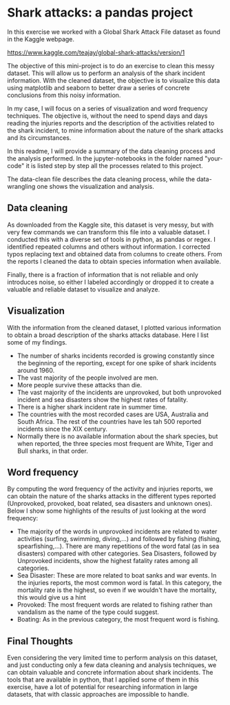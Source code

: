 # Shark attacks: a pandas project

In this exercise we worked with a Global Shark Attack File dataset as found in the Kaggle webpage.

https://www.kaggle.com/teajay/global-shark-attacks/version/1

The objective of this mini-project is to do an exercise to clean this messy dataset. This will allow us to perform an analysis of the shark incident information. With the cleaned dataset, the objective is to visualize this data using matplotlib and seaborn to better draw a series of concrete conclusions from this noisy information.

In my case, I will focus on a series of visualization and word frequency techniques. The objective is, without the need to spend days and days reading the injuries reports and the description of the activities related to the shark incident, to mine information about the nature of the shark attacks and its circumstances. 

In this readme, I will provide a summary of the data cleaning process and the analysis performed. In the jupyter-notebooks in the folder named "your-code" it is listed step by step all the processes related to this project.

The data-clean file describes the data cleaning process, while the data-wrangling one shows the visualization and analysis.



## Data cleaning

As downloaded from the Kaggle site, this dataset is very messy, but with very few commands we can transform this file into a valuable dataset. I conducted this with a diverse set of tools in python, as pandas or regex. I identified repeated columns and others without information. I corrected typos replacing text and obtained data from columns to create others. From the reports I cleaned the data to obtain species information when available.

Finally, there is a fraction of information that is not reliable and only introduces noise, so either I labeled accordingly or dropped it to create a valuable and reliable dataset to visualize and analyze.



## Visualization

With the information from the cleaned dataset, I plotted various information to obtain a broad description of the sharks attacks database. Here I list some of my findings.

- The number of sharks incidents recorded is growing constantly since the beginning of the reporting, except for one spike of shark incidents around 1960. 
- The vast majority of the people involved are men.
- More people survive these attacks than die.
- The vast majority of the incidents are unprovoked, but both unprovoked incident and sea disasters show the highest rates of fatality.
- There is a higher shark incident rate in summer time.
- The countries with the most recorded cases are USA, Australia and South Africa. The rest of the countries have les tah 500 reported incidents since the XIX century.
- Normally there is no available information about the shark species, but when reported, the three species most frequent are White, Tiger and Bull sharks, in that order.



## Word frequency

By computing the word frequency of the activity and injuries reports, we can obtain the nature of the sharks attacks in the different types reported (Unprovoked, provoked, boat related, sea disasters and unknown ones). Below I show some highlights of the results of just looking at the word frequency:

- The majority of the words in unprovoked incidents are related to water activities (surfing, swimming, diving,...) and followed by fishing (fishing, spearfishing,...). There are many repetitions of the word fatal (as in sea disasters) compared with other categories. Sea Disasters, followed by Unprovoked incidents, show the highest fatality rates among all categories.
- Sea Disaster: These are more related to boat sanks and war events. In the injuries reports, the most common word is fatal. In this category, the mortality rate is the highest, so even if we wouldn't have the mortality, this would give us a hint
- Provoked: The most frequent words are related to fishing rather than vandalism as the name of the type could suggest. 
- Boating: As in the previous category, the most frequent word is fishing. 



## Final Thoughts

Even considering the very limited time to perform analysis on this dataset, and just conducting only a few data cleaning and analysis techniques, we can obtain valuable and concrete information about shark incidents. The tools that are available in python, that I applied some of them in this exercise, have a lot of potential for researching information in large datasets, that with classic approaches are impossible to handle. 


